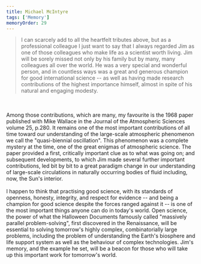 ```yaml
---
title: Michael McIntyre 
tags: ['Memory']
memoryOrder: 29
---
```

> I can scarcely add to all the heartfelt tributes above, but as a professional colleague I just want to say that I always regarded Jim as one of those colleagues who make life as a scientist worth living. Jim will be sorely missed not only by his family but by many, many colleagues all over the world. He was a very special and wonderful person, and in countless ways was a great and generous champion for good international science -- as well as having made research contributions of the highest importance himself, almost in spite of his natural and engaging modesty. <br /><br />Among those contributions, which are many, my favourite is the 1968 paper published with Mike Wallace in the Journal of the Atmospheric Sciences volume 25, p.280. It remains one of the most important contributions of all time toward our understanding of the large-scale atmospheric phenomenon we call the &quot;quasi-biennial oscillation&quot;. This phenomenon was a complete mystery at the time, one of the great enigmas of atmospheric science. The paper provided a first, critically important clue as to what was going on; and subsequent developments, to which Jim made several further important contributions, led bit by bit to a great paradigm change in our understanding of large-scale circulations in naturally occurring bodies of fluid including, now, the Sun's interior. <br /><br />I happen to think that practising good science, with its standards of openness, honesty, integrity, and respect for evidence -- and being a champion for good science despite the forces ranged against it -- is one of the most important things anyone can do in today's world. Open science, the power of what the Halloween Documents famously called &quot;massively parallel problem-solving&quot;, first discovered in the Renaissance, will be essential to solving tomorrow's highly complex, combinatorially large problems, including the problem of understanding the Earth's biosphere and life support system as well as the behaviour of complex technologies. Jim's memory, and the example he set, will be a beacon for those who will take up this important work for tomorrow's world. <br />